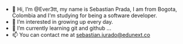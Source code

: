 - 👋 Hi, I’m @Ever3tt, my name is Sebastian Prada, I am from Bogota, Colombia and I'm studying for being a software developer.
- 👀 I’m interested in growing up every day.
- 🌱 I’m currently learning git and github ...
- 📫 You can contact me at sebastian.jurado@edunext.co
